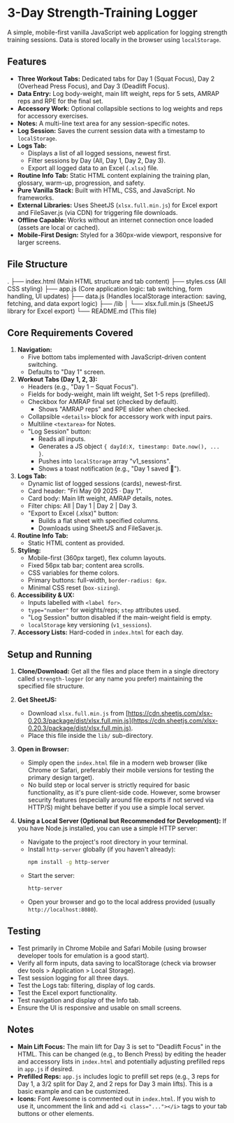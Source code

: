 # 3-Day Strength-Training Logger

A simple, mobile-first vanilla JavaScript web application for logging strength training sessions. Data is stored locally in the browser using `localStorage`.

## Features

* **Three Workout Tabs:** Dedicated tabs for Day 1 (Squat Focus), Day 2 (Overhead Press Focus), and Day 3 (Deadlift Focus).
* **Data Entry:** Log body-weight, main lift weight, reps for 5 sets, AMRAP reps and RPE for the final set.
* **Accessory Work:** Optional collapsible sections to log weights and reps for accessory exercises.
* **Notes:** A multi-line text area for any session-specific notes.
* **Log Session:** Saves the current session data with a timestamp to `localStorage`.
* **Logs Tab:**
    * Displays a list of all logged sessions, newest first.
    * Filter sessions by Day (All, Day 1, Day 2, Day 3).
    * Export all logged data to an Excel (`.xlsx`) file.
* **Routine Info Tab:** Static HTML content explaining the training plan, glossary, warm-up, progression, and safety.
* **Pure Vanilla Stack:** Built with HTML, CSS, and JavaScript. No frameworks.
* **External Libraries:** Uses SheetJS (`xlsx.full.min.js`) for Excel export and FileSaver.js (via CDN) for triggering file downloads.
* **Offline Capable:** Works without an internet connection once loaded (assets are local or cached).
* **Mobile-First Design:** Styled for a 360px-wide viewport, responsive for larger screens.

## File Structure
.
├── index.html          (Main HTML structure and tab content)
├── styles.css          (All CSS styling)
├── app.js              (Core application logic: tab switching, form handling, UI updates)
├── data.js             (Handles localStorage interaction: saving, fetching, and data export logic)
├── /lib
│   └── xlsx.full.min.js (SheetJS library for Excel export)
└── README.md           (This file)


## Core Requirements Covered

1.  **Navigation:**
    * Five bottom tabs implemented with JavaScript-driven content switching.
    * Defaults to "Day 1" screen.
2.  **Workout Tabs (Day 1, 2, 3):**
    * Headers (e.g., "Day 1 – Squat Focus").
    * Fields for body-weight, main lift weight, Set 1-5 reps (prefilled).
    * Checkbox for AMRAP final set (checked by default).
        * Shows "AMRAP reps" and RPE slider when checked.
    * Collapsible `<details>` block for accessory work with input pairs.
    * Multiline `<textarea>` for Notes.
    * "Log Session" button:
        * Reads all inputs.
        * Generates a JS object `{ dayId:X, timestamp: Date.now(), ... }`.
        * Pushes into `localStorage` array "v1_sessions".
        * Shows a toast notification (e.g., "Day 1 saved 🎉").
3.  **Logs Tab:**
    * Dynamic list of logged sessions (cards), newest-first.
    * Card header: "Fri May 09 2025 · Day 1".
    * Card body: Main lift weight, AMRAP details, notes.
    * Filter chips: All | Day 1 | Day 2 | Day 3.
    * "Export to Excel (.xlsx)" button:
        * Builds a flat sheet with specified columns.
        * Downloads using SheetJS and FileSaver.js.
4.  **Routine Info Tab:**
    * Static HTML content as provided.
5.  **Styling:**
    * Mobile-first (360px target), flex column layouts.
    * Fixed 56px tab bar; content area scrolls.
    * CSS variables for theme colors.
    * Primary buttons: full-width, `border-radius: 6px`.
    * Minimal CSS reset (`box-sizing`).
6.  **Accessibility & UX:**
    * Inputs labelled with `<label for>`.
    * `type="number"` for weights/reps; `step` attributes used.
    * "Log Session" button disabled if the main-weight field is empty.
    * `localStorage` key versioning (`v1_sessions`).
7.  **Accessory Lists:** Hard-coded in `index.html` for each day.

## Setup and Running

1.  **Clone/Download:**
    Get all the files and place them in a single directory called `strength-logger` (or any name you prefer) maintaining the specified file structure.

2.  **Get SheetJS:**
    * Download `xlsx.full.min.js` from [https://cdn.sheetjs.com/xlsx-0.20.3/package/dist/xlsx.full.min.js](https://cdn.sheetjs.com/xlsx-0.20.3/package/dist/xlsx.full.min.js).
    * Place this file inside the `lib/` sub-directory.

3.  **Open in Browser:**
    * Simply open the `index.html` file in a modern web browser (like Chrome or Safari, preferably their mobile versions for testing the primary design target).
    * No build step or local server is strictly required for basic functionality, as it's pure client-side code. However, some browser security features (especially around file exports if not served via HTTP/S) might behave better if you use a simple local server.

4.  **Using a Local Server (Optional but Recommended for Development):**
    If you have Node.js installed, you can use a simple HTTP server:
    * Navigate to the project's root directory in your terminal.
    * Install `http-server` globally (if you haven't already):
        ```bash
        npm install -g http-server
        ```
    * Start the server:
        ```bash
        http-server
        ```
    * Open your browser and go to the local address provided (usually `http://localhost:8080`).

## Testing

* Test primarily in Chrome Mobile and Safari Mobile (using browser developer tools for emulation is a good start).
* Verify all form inputs, data saving to localStorage (check via browser dev tools > Application > Local Storage).
* Test session logging for all three days.
* Test the Logs tab: filtering, display of log cards.
* Test the Excel export functionality.
* Test navigation and display of the Info tab.
* Ensure the UI is responsive and usable on small screens.

## Notes

* **Main Lift Focus:** The main lift for Day 3 is set to "Deadlift Focus" in the HTML. This can be changed (e.g., to Bench Press) by editing the header and accessory lists in `index.html` and potentially adjusting prefilled reps in `app.js` if desired.
* **Prefilled Reps:** `app.js` includes logic to prefill set reps (e.g., 3 reps for Day 1, a 3/2 split for Day 2, and 2 reps for Day 3 main lifts). This is a basic example and can be customized.
* **Icons:** Font Awesome is commented out in `index.html`. If you wish to use it, uncomment the link and add `<i class="..."></i>` tags to your tab buttons or other elements.
